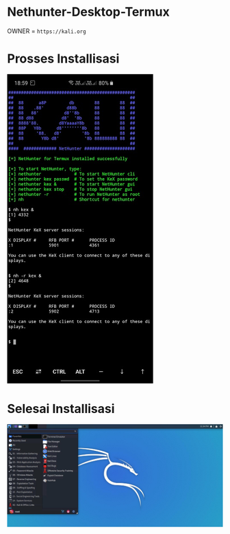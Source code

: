 # Nethunter-Desktop-Termux

OWNER = `https://kali.org`

# Prosses Installisasi 
![template_s](https://github.com/Bang-Sahrul-Gunawan-Cyber/Nethunter-Desktop-Termux/blob/master/ScreenShoot/b1.png)

# Selesai Installisasi
![template_s](https://github.com/Bang-Sahrul-Gunawan-Cyber/Nethunter-Desktop-Termux/blob/master/ScreenShoot/b2.png)

